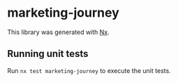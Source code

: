 # marketing-journey

This library was generated with [Nx](https://nx.dev).

## Running unit tests

Run `nx test marketing-journey` to execute the unit tests.
